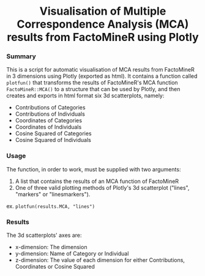 <h1 align="center"> Visualisation of Multiple Correspondence Analysis (MCA) results from FactoMineR using Plotly</h1>

<h3>Summary</h3>

This is a script for automatic visualisation of MCA results from FactoMineR in 3 dimensions using Plotly (exported as html). It contains a function called `plotfun()` that transforms the results of FactoMineR's MCA function `FactoMineR::MCA()` to a structure that can be used by Plotly, and then creates and exports in html format six 3d scatterplots, namely: 

- Contributions of Categories
- Contributions of Individuals
- Coordinates of Categories
- Coordinates of Individuals
- Cosine Squared of Categories
- Cosine Squared of Individuals

<h3>Usage</h3>

The function, in order to work, must be supplied with two arguments:
1) A list that contains the results of an MCA function of FactoMineR
2) One of three valid plotting methods of Plotly's 3d scatterplot ("lines", "markers" or "linesmarkers").

ex. `plotfun(results.MCA, "lines")`

<h3>Results</h3>

The 3d scatterplots' axes are:

- x-dimension: The dimension
- y-dimension: Name of Category or Individual
- z-dimension: The value of each dimension for either Contributions, Coordinates or Cosine Squared

